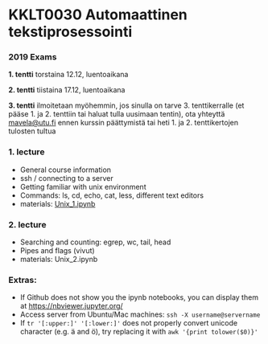 # KKLT0030 Automaattinen tekstiprosessointi

### 2019 Exams

**1. tentti** torstaina 12.12, luentoaikana

**2. tentti** tiistaina 17.12, luentoaikana

**3. tentti** ilmoitetaan myöhemmin, jos sinulla on tarve 3. tenttikerralle (et pääse 1. ja 2. tenttiin tai haluat tulla uusimaan tentin), ota yhteyttä mavela@utu.fi ennen kurssin päättymistä tai heti 1. ja 2. tenttikertojen tulosten tultua

### 1. lecture
* General course information
* ssh / connecting to a server
* Getting familiar with unix environment
* Commands: ls, cd, echo, cat, less, different text editors
* materials: [Unix_1.ipynb](Unix_1.ipynb)

### 2. lecture
* Searching and counting: egrep, wc, tail, head
* Pipes and flags (vivut)
* materials: Unix_2.ipynb

### Extras:
* If Github does not show you the ipynb notebooks, you can display them at https://nbviewer.jupyter.org/
* Access server from Ubuntu/Mac machines: `ssh -X username@servername` 
* If `tr '[:upper:]' '[:lower:]'` does not properly convert unicode character (e.g. ä and ö), try replacing it with `awk '{print tolower($0)}'`

